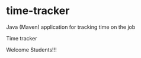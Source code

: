 # time-tracker
Java (Maven) application for tracking time on the job

Time tracker

Welcome Students!!!
